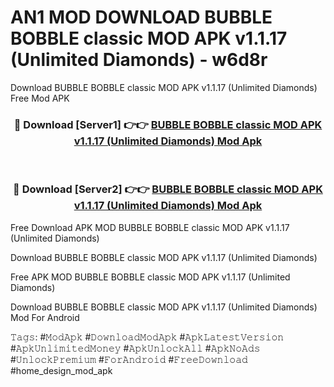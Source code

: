 # AN1 MOD DOWNLOAD BUBBLE BOBBLE classic MOD APK v1.1.17 (Unlimited Diamonds) - w6d8r
Download BUBBLE BOBBLE classic MOD APK v1.1.17 (Unlimited Diamonds) Free Mod APK

<div align="center">
<h3>🔴 Download [Server1] 👉👉 <a href="https://apk-comot.site?title=BUBBLE_BOBBLE_classic_MOD_APK_v1.1.17_(Unlimited_Diamonds)">BUBBLE BOBBLE classic MOD APK v1.1.17 (Unlimited Diamonds) Mod Apk</a></h3><br>

<h3>🔴 Download [Server2] 👉👉 <a href="https://apk-comot.site?title=BUBBLE_BOBBLE_classic_MOD_APK_v1.1.17_(Unlimited_Diamonds)">BUBBLE BOBBLE classic MOD APK v1.1.17 (Unlimited Diamonds) Mod Apk</a></h3>
</div>


Free Download APK MOD BUBBLE BOBBLE classic MOD APK v1.1.17 (Unlimited Diamonds)

Download BUBBLE BOBBLE classic MOD APK v1.1.17 (Unlimited Diamonds) 

Free APK MOD BUBBLE BOBBLE classic MOD APK v1.1.17 (Unlimited Diamonds) 

Download BUBBLE BOBBLE classic MOD APK v1.1.17 (Unlimited Diamonds) Mod For Android

𝚃𝚊𝚐𝚜: #𝙼𝚘𝚍𝙰𝚙𝚔 #𝙳𝚘𝚠𝚗𝚕𝚘𝚊𝚍𝙼𝚘𝚍𝙰𝚙𝚔 #𝙰𝚙𝚔𝙻𝚊𝚝𝚎𝚜𝚝𝚅𝚎𝚛𝚜𝚒𝚘𝚗 #𝙰𝚙𝚔𝚄𝚗𝚕𝚒𝚖𝚒𝚝𝚎𝚍𝙼𝚘𝚗𝚎𝚢 #𝙰𝚙𝚔𝚄𝚗𝚕𝚘𝚌𝚔𝙰𝚕𝚕 #𝙰𝚙𝚔𝙽𝚘𝙰𝚍𝚜 #𝚄𝚗𝚕𝚘𝚌𝚔𝙿𝚛𝚎𝚖𝚒𝚞𝚖 #𝙵𝚘𝚛𝙰𝚗𝚍𝚛𝚘𝚒𝚍 #𝙵𝚛𝚎𝚎𝙳𝚘𝚠𝚗𝚕𝚘𝚊𝚍 #home_design_mod_apk